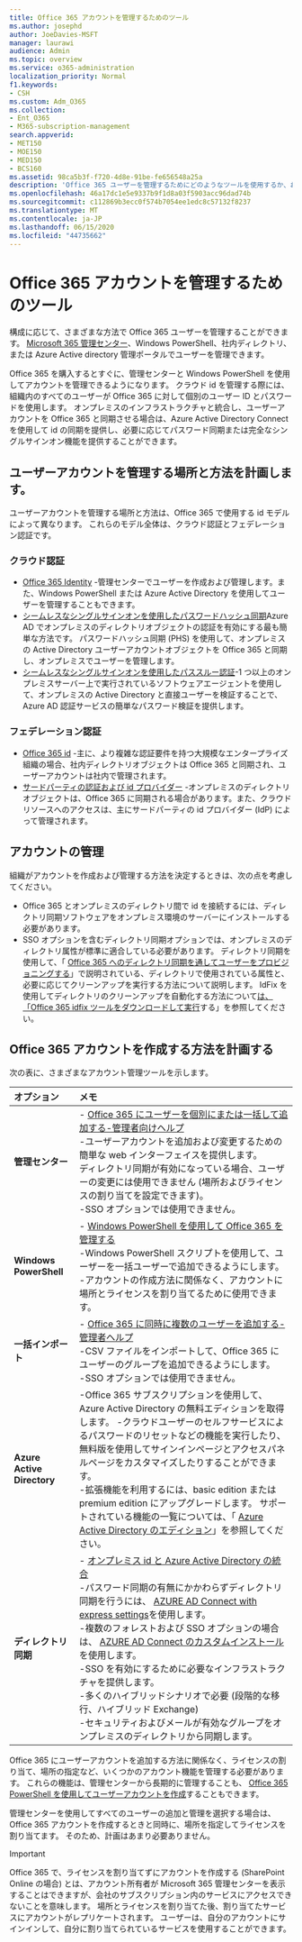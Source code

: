 ```yaml
---
title: Office 365 アカウントを管理するためのツール
ms.author: josephd
author: JoeDavies-MSFT
manager: laurawi
audience: Admin
ms.topic: overview
ms.service: o365-administration
localization_priority: Normal
f1.keywords:
- CSH
ms.custom: Adm_O365
ms.collection:
- Ent_O365
- M365-subscription-management
search.appverid:
- MET150
- MOE150
- MED150
- BCS160
ms.assetid: 98ca5b3f-f720-4d8e-91be-fe656548a25a
description: 'Office 365 ユーザーを管理するためにどのようなツールを使用するか、およびどのように使用できるかについては、ユーザー id の管理方法によって異なります。 '
ms.openlocfilehash: 46a17dc1e5e9337b9f1d8a03f5903acc96dad74b
ms.sourcegitcommit: c112869b3ecc0f574b7054ee1edc8c57132f8237
ms.translationtype: MT
ms.contentlocale: ja-JP
ms.lasthandoff: 06/15/2020
ms.locfileid: "44735662"
---
```

# <a name="tools-to-manage-office-365-accounts"></a>Office 365 アカウントを管理するためのツール

構成に応じて、さまざまな方法で Office 365 ユーザーを管理することができます。 [Microsoft 365 管理センター](https://admin.microsoft.com)、Windows PowerShell、社内ディレクトリ、または Azure Active directory 管理ポータルでユーザーを管理できます。

Office 365 を購入するとすぐに、管理センターと Windows PowerShell を使用してアカウントを管理できるようになります。 クラウド id を管理する際には、組織内のすべてのユーザーが Office 365 に対して個別のユーザー ID とパスワードを使用します。 オンプレミスのインフラストラクチャと統合し、ユーザーアカウントを Office 365 と同期させる場合は、Azure Active Directory Connect を使用して id の同期を提供し、必要に応じてパスワード同期または完全なシングルサインオン機能を提供することができます。
  
## <a name="plan-for-where-and-how-you-will-manage-your-user-accounts"></a>ユーザーアカウントを管理する場所と方法を計画します。

ユーザーアカウントを管理する場所と方法は、Office 365 で使用する id モデルによって異なります。 これらのモデル全体は、クラウド認証とフェデレーション認証です。
  
### <a name="cloud-authentication"></a>クラウド認証

- [Office 365 Identity](about-office-365-identity.md) -管理センターでユーザーを作成および管理します。また、Windows PowerShell または Azure Active Directory を使用してユーザーを管理することもできます。
- [シームレスなシングルサインオンを使用したパスワードハッシュ同期](about-office-365-identity.md)Azure AD でオンプレミスのディレクトリオブジェクトの認証を有効にする最も簡単な方法です。 パスワードハッシュ同期 (PHS) を使用して、オンプレミスの Active Directory ユーザーアカウントオブジェクトを Office 365 と同期し、オンプレミスでユーザーを管理します。 
- [シームレスなシングルサインオンを使用したパススルー認証](about-office-365-identity.md)-1 つ以上のオンプレミスサーバー上で実行されているソフトウェアエージェントを使用して、オンプレミスの Active Directory と直接ユーザーを検証することで、Azure AD 認証サービスの簡単なパスワード検証を提供します。 

### <a name="federated-authentication"></a>フェデレーション認証

- [Office 365 id](about-office-365-identity.md) -主に、より複雑な認証要件を持つ大規模なエンタープライズ組織の場合、社内ディレクトリオブジェクトは Office 365 と同期され、ユーザーアカウントは社内で管理されます。 
- [サードパーティの認証および id プロバイダー](about-office-365-identity.md) -オンプレミスのディレクトリオブジェクトは、Office 365 に同期される場合があります。また、クラウドリソースへのアクセスは、主にサードパーティの id プロバイダー (IdP) によって管理されます。 

## <a name="managing-accounts"></a>アカウントの管理

組織がアカウントを作成および管理する方法を決定するときは、次の点を考慮してください。
  
- Office 365 とオンプレミスのディレクトリ間で id を接続するには、ディレクトリ同期ソフトウェアをオンプレミス環境のサーバーにインストールする必要があります。
- SSO オプションを含むディレクトリ同期オプションでは、オンプレミスのディレクトリ属性が標準に適合している必要があります。 ディレクトリ同期を使用して、「 [Office 365 へのディレクトリ同期を通してユーザーをプロビジョニングする](prepare-for-directory-synchronization.md)」で説明されている、ディレクトリで使用されている属性と、必要に応じてクリーンアップを実行する方法について説明します。 IdFix を使用してディレクトリのクリーンアップを自動化する方法について[は、「Office 365 idfix ツールをダウンロードして実行](install-and-run-idfix.md)する」を参照してください。 

## <a name="plan-how-you-are-going-to-create-office-365-accounts"></a>Office 365 アカウントを作成する方法を計画する

次の表に、さまざまなアカウント管理ツールを示します。

|**オプション**|**メモ**|
|:-----|:-----|
|**管理センター** | - [Office 365 にユーザーを個別にまたは一括して追加する-管理者向けヘルプ](https://support.office.com/article/1970f7d6-03b5-442f-b385-5880b9c256ec) <br> -ユーザーアカウントを追加および変更するための簡単な web インターフェイスを提供します。 <br> ディレクトリ同期が有効になっている場合、ユーザーの変更には使用できません (場所およびライセンスの割り当てを設定できます)。 <br> -SSO オプションでは使用できません。 <br> |
|**Windows PowerShell** | - [Windows PowerShell を使用して Office 365 を管理する](https://go.microsoft.com/fwlink/p/?LinkId=698471) <br> -Windows PowerShell スクリプトを使用して、ユーザーを一括ユーザーで追加できるようにします。 <br> -アカウントの作成方法に関係なく、アカウントに場所とライセンスを割り当てるために使用できます。 <br> |
|**一括インポート** | - [Office 365 に同時に複数のユーザーを追加する-管理者ヘルプ](add-several-users-at-the-same-time.md) <br> -CSV ファイルをインポートして、Office 365 にユーザーのグループを追加できるようにします。 <br> -SSO オプションでは使用できません。 <br> |
|**Azure Active Directory** | -Office 365 サブスクリプションを使用して、Azure Active Directory の無料エディションを取得します。 -クラウドユーザーのセルフサービスによるパスワードのリセットなどの機能を実行したり、無料版を使用してサインインページとアクセスパネルページをカスタマイズしたりすることができます。 <br> -拡張機能を利用するには、basic edition または premium edition にアップグレードします。 サポートされている機能の一覧については、「 [Azure Active Directory のエディション](https://go.microsoft.com/fwlink/p/?LinkId=698465)」を参照してください。 <br> |
|**ディレクトリ同期** | - [オンプレミス id と Azure Active Directory の統合](https://go.microsoft.com/fwlink/p/?LinkID=624168) <br> -パスワード同期の有無にかかわらずディレクトリ同期を行うには、 [AZURE AD Connect with express settings](https://go.microsoft.com/fwlink/p/?LinkID=698537)を使用します。  <br>  -複数のフォレストおよび SSO オプションの場合は、 [AZURE AD Connect のカスタムインストール](https://go.microsoft.com/fwlink/p/?LinkId=698430)を使用します。 <br> -SSO を有効にするために必要なインフラストラクチャを提供します。 <br> -多くのハイブリッドシナリオで必要 (段階的な移行、ハイブリッド Exchange) <br> -セキュリティおよびメールが有効なグループをオンプレミスのディレクトリから同期します。 <br> |

Office 365 にユーザーアカウントを追加する方法に関係なく、ライセンスの割り当て、場所の指定など、いくつかのアカウント機能を管理する必要があります。 これらの機能は、管理センターから長期的に管理することも、 [Office 365 PowerShell を使用してユーザーアカウントを作成](https://go.microsoft.com/fwlink/p/?LinkId=717083)することもできます。

管理センターを使用してすべてのユーザーの追加と管理を選択する場合は、Office 365 アカウントを作成するときと同時に、場所を指定してライセンスを割り当てます。 そのため、計画はあまり必要ありません。

> [!IMPORTANT]
> Office 365 で、ライセンスを割り当てずにアカウントを作成する (SharePoint Online の場合) とは、アカウント所有者が Microsoft 365 管理センターを表示することはできますが、会社のサブスクリプション内のサービスにアクセスできないことを意味します。 場所とライセンスを割り当てた後、割り当てたサービスにアカウントがレプリケートされます。 ユーザーは、自分のアカウントにサインインして、自分に割り当てられているサービスを使用することができます。